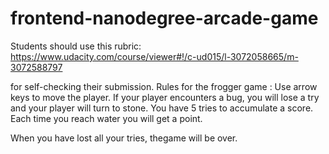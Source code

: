 frontend-nanodegree-arcade-game
===============================

Students should use this rubric: https://www.udacity.com/course/viewer#!/c-ud015/l-3072058665/m-3072588797

for self-checking their submission.
Rules for the frogger game :
Use arrow keys to move the player.
If your player encounters a bug, you will lose a try and your player will turn to stone.
You have 5 tries to accumulate a score.
Each time you reach water you will get a point.

When you have lost all your tries, thegame will be over.
